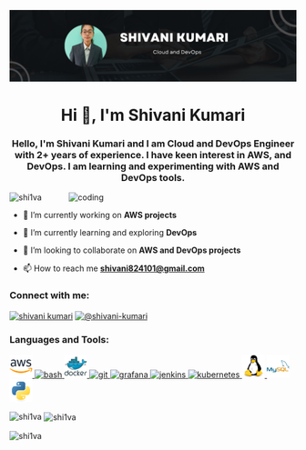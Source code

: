 ![logo](https://github.com/shi1va/shi1va/blob/main/github%20banner.png)
<h1 align="center">Hi 👋, I'm Shivani Kumari</h1>
<h3 align="center">Hello, I'm Shivani Kumari and I am Cloud and DevOps Engineer with 2+ years of experience. I have keen interest in AWS, and DevOps. I am learning and experimenting with AWS and DevOps tools.</h3>

<img align="right" alt="coding" width="400" src="https://user-images.githubusercontent.com/69220037/203141922-dc941a18-63f5-4c8a-9013-86ce406f471d.gif">

<p align="left"> <img src="https://komarev.com/ghpvc/?username=shi1va&label=Profile%20views&color=0e75b6&style=flat" alt="shi1va" /> </p>

- 🔭 I’m currently working on **AWS projects**

- 🌱 I’m currently learning and exploring  **DevOps**

- 👯 I’m looking to collaborate on **AWS and DevOps projects**

- 📫 How to reach me **shivani824101@gmail.com**

<h3 align="left">Connect with me:</h3>
<p align="left">
<a href="https://linkedin.com/in/shivani-kumari-9894a11aa/" target="blank"><img align="center" src="https://raw.githubusercontent.com/rahuldkjain/github-profile-readme-generator/master/src/images/icons/Social/linked-in-alt.svg" alt="shivani kumari" height="30" width="40" /></a>
<a href="https://hashnode.com/@shivani-kumari" target="blank"><img align="center" src="https://raw.githubusercontent.com/rahuldkjain/github-profile-readme-generator/master/src/images/icons/Social/hashnode.svg" alt="@shivani-kumari" height="30" width="40" /></a>
</p>

<h3 align="left">Languages and Tools:</h3>
<p align="left"> <a href="https://aws.amazon.com" target="_blank" rel="noreferrer"> <img src="https://raw.githubusercontent.com/devicons/devicon/master/icons/amazonwebservices/amazonwebservices-original-wordmark.svg" alt="aws" width="40" height="40"/> </a> <a href="https://www.gnu.org/software/bash/" target="_blank" rel="noreferrer"> <img src="https://www.vectorlogo.zone/logos/gnu_bash/gnu_bash-icon.svg" alt="bash" width="40" height="40"/> </a> <a href="https://www.docker.com/" target="_blank" rel="noreferrer"> <img src="https://raw.githubusercontent.com/devicons/devicon/master/icons/docker/docker-original-wordmark.svg" alt="docker" width="40" height="40"/> </a> <a href="https://git-scm.com/" target="_blank" rel="noreferrer"> <img src="https://www.vectorlogo.zone/logos/git-scm/git-scm-icon.svg" alt="git" width="40" height="40"/> </a> <a href="https://grafana.com" target="_blank" rel="noreferrer"> <img src="https://www.vectorlogo.zone/logos/grafana/grafana-icon.svg" alt="grafana" width="40" height="40"/> </a> <a href="https://www.jenkins.io" target="_blank" rel="noreferrer"> <img src="https://www.vectorlogo.zone/logos/jenkins/jenkins-icon.svg" alt="jenkins" width="40" height="40"/> </a> <a href="https://kubernetes.io" target="_blank" rel="noreferrer"> <img src="https://www.vectorlogo.zone/logos/kubernetes/kubernetes-icon.svg" alt="kubernetes" width="40" height="40"/> </a> <a href="https://www.linux.org/" target="_blank" rel="noreferrer"> <img src="https://raw.githubusercontent.com/devicons/devicon/master/icons/linux/linux-original.svg" alt="linux" width="40" height="40"/> </a> <a href="https://www.mysql.com/" target="_blank" rel="noreferrer"> <img src="https://raw.githubusercontent.com/devicons/devicon/master/icons/mysql/mysql-original-wordmark.svg" alt="mysql" width="40" height="40"/> </a> <a href="https://www.python.org" target="_blank" rel="noreferrer"> <img src="https://raw.githubusercontent.com/devicons/devicon/master/icons/python/python-original.svg" alt="python" width="40" height="40"/> </a> </p>

<p><img align="left" src="https://github-readme-stats.vercel.app/api/top-langs?username=shi1va&show_icons=true&locale=en&layout=compact" alt="shi1va" /></p>

<p>&nbsp;<img align="center" src="https://github-readme-stats.vercel.app/api?username=shi1va&show_icons=true&locale=en" alt="shi1va" /></p>

<p><img align="center" src="https://github-readme-streak-stats.herokuapp.com/?user=shi1va&" alt="shi1va" /></p>
